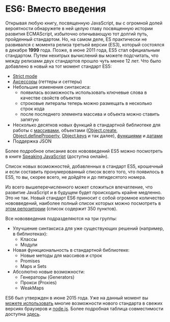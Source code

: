 # ES6: Вместо введения
Открывая любую книгу, посвященную JavaScript, вы с огромной долей вероятности обнаружете в ней целую главу посвященную истории развития ECMAScript, избыточно опичывающую тот долгий путь, пройденный стандартом. Но, на самом деле, ES практически не развивался с момента релиза третьей версии (ES3), который состоялся в декабре **1999** года. Позже, в июне 2011 года, ES5 стал официальным стандартом. Путем нехитрых вычислений вы можете подсчитать, что между релизами двух стандартов прошло чуть менее 12 лет. Что было добавлено в новый на тот момент стандарт ES5:

* [Strict mode](https://learn.javascript.ru/strict-mode)
* [Аксессоры](http://forwebdev.ru/javascript/native-accessor-properties/) (геттеры и сеттеры)
* Небольшие изменения синтаксиса:
	* появилась возможность использовать ключевые слова в качестве свойств объектов
	* строковые литералы теперь можно размещать в несколько строк кода
	* после последнего элемента массива и объекта можно ставить запятую
* Несколько десятков новых функций в стандартной библиотеке для работы с [массивами](https://learn.javascript.ru/array-iteration), объектами ([Object.create](https://developer.mozilla.org/ru/docs/Web/JavaScript/Reference/Global_Objects/Object/create), [Object.defineProperty](https://developer.mozilla.org/ru/docs/Web/JavaScript/Reference/Global_Objects/Object/defineProperty), [Object.keys](https://developer.mozilla.org/ru/docs/Web/JavaScript/Reference/Global_Objects/Object/keys) и так далее), [функциями](https://learn.javascript.ru/bind) и [датами](https://developer.mozilla.org/ru/docs/Web/JavaScript/Reference/Global_Objects/Date/now)
* Поддержка JSON 

Более подробное описание всех нововведений ES5 можно посмотреть в книге [Speaking JavaScript](http://speakingjs.com/es5/ch25.html) (доступна онлайн).

Список новых возможностей, добавленных в стандарт ES5, крошечный и если составить пронумерованный список всего того, что появилось в ES5, то вы, скорее всего, не дойдёте и до пятидесятого номера.

Из всего вышеперечисленного может сложиться впечатление, что развитие JavaScript и в будущем будет происходить крайне медленно. Это не так. Новый стандарт ES6 приносит с собой огромное количество нововведений, наиболее полный список которых можно посмотреть в [этом репозитории](https://github.com/bevacqua/es6) (список содержит 350 пунктов). 

Все нововведения подразделяются на три группы:

* Улучшение синтаксиса для уже существующих решений (например, в библиотеках):
	* Классы
	* Модули
* Новая функциональность в стандартной библиотеке:
	* Новые методы для массивов и строк
	* Promises
	* Maps и Sets
* Абсолютно новые возможности:
	* Генераторы (Generators)
	* Прокси (Proxies)
	* WeakMaps

ES6 был утвержден в июне 2015 года. Уже на данный момент вы [можете использовать](http://habrahabr.ru/post/241275/) многие возможности нового стандарта в свежих версиях браузеров и [node.js](https://nodejs.org/en/docs/es6/). Более подробная таблица совместимости доступна [здесь](http://kangax.github.io/compat-table/es6/).